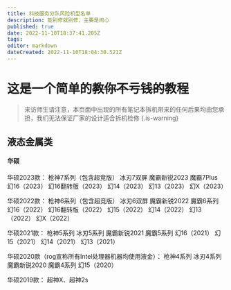 ```yaml
---
title: 科技服务分队风险机型名单
description: 能别修就别修，主要是闹心
published: true
date: 2022-11-10T18:37:41.205Z
tags: 
editor: markdown
dateCreated: 2022-11-10T18:04:30.521Z
---
```


# 这是一个简单的~~教你不亏钱的~~教程


> 来访师生请注意，本页面中出现的所有笔记本拆机带来的任何后果均由您承担，我们无法保证厂家的设计适合拆机检修
{.is-warning}

## 液态金属类

#### 华硕
华硕2023款：
枪神7系列（包含超竞版）
冰刃7双屏
魔霸新锐2023
魔霸7Plus 
幻16（2023）
幻16翻转版（2023）
幻14（2023）
幻13（2023）
幻X（2023）

华硕2022款：
枪神6系列（包含超竞版）
冰刃6双屏
魔霸新锐2022
魔霸6系列
幻16（2022）
幻16翻转版（2022）
幻15（2022）
幻14（2022）
幻13（2022）
幻X（2022）

华硕2021款：
枪神5系列
冰刃5系列
魔霸新锐2021
魔霸5系列
幻16（2021）
幻15（2021）
幻14（2021）
幻13（2021）

华硕2020款（rog宣称所有Intel处理器机器均使用液金）：
枪神4系列
冰刃4系列
魔霸新锐2020
魔霸4系列
幻15（2020）

华硕2019款：
超神X、超神2s
